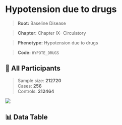 # Hypotension due to drugs

> **Root:** Baseline Disease  

> **Chapter:** Chapter IX- Circulatory  

> **Phenotype:** Hypotension due to drugs  

> **Code:** `HYPOTE_DRUGS`

## 🧪 All Participants  
> Sample size: **212720**  
> Cases: **256**  
> Controls: **212464**
<img src="/Sensitive/Figures/ALL/Incidence/HYPOTE_DRUGS.png"/>

## 📊 Data Table
<CsvTableMRF src="/Sensitive/Data/ALL/Incidence/COX_HYPOTE_DRUGS.csv"/>

